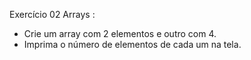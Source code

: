 Exercício 02 Arrays :

- Crie um array com 2 elementos e outro com 4.
- Imprima o número de elementos de cada um na tela.